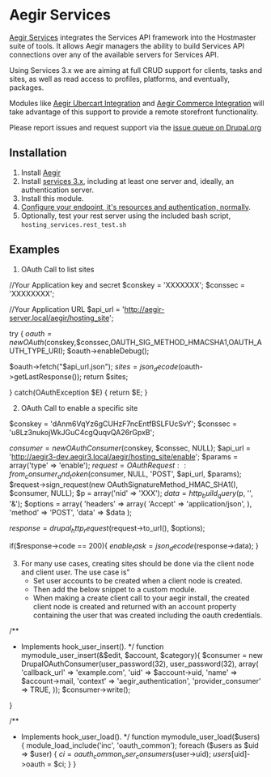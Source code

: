 Aegir Services
==============

[Aegir Services](http://drupal.org/project/hosting_services) integrates the Services API framework into the Hostmaster suite of tools. It allows Aegir managers the ability to build Services API connections over any of the available servers for Services API.

Using Services 3.x we are aiming at full CRUD support for clients, tasks and sites, as well as read access to profiles, platforms, and eventually, packages.

Modules like [Aegir Ubercart Integration](https://www.drupal.org/project/uc_hosting) and [Aegir Commerce Integration](https://www.drupal.org/project/commerce_hosting) will take advantage of this support to provide a remote storefront functionality.

Please report issues and request support via the [issue queue on Drupal.org](http://drupal.org/project/issues/hosting_services?categories=All)

Installation
------------

1. Install [Aegir](https://aegir.readthedocs.org/en/3.x/install/)
2. Install [services 3.x](https://www.drupal.org/project/services), including at least one server and, ideally, an authentication server.
3. Install this module.
4. [Configure your endpoint, it's resources and authentication, normally](http://drupal.org/node/736522).
5. Optionally, test your rest server using the included bash script, `hosting_services.rest_test.sh`


Examples
------------

1. OAuth Call to list sites

//Your Application key and secret
$conskey = 'XXXXXXX';
$conssec = 'XXXXXXXX';

//Your Application URL
$api_url = 'http://aegir-server.local/aegir/hosting_site';

try {
  $oauth=new OAuth($conskey,$conssec,OAUTH_SIG_METHOD_HMACSHA1,OAUTH_AUTH_TYPE_URI);
  $oauth->enableDebug();

  $oauth->fetch("$api_url.json");
  $sites = json_decode($oauth->getLastResponse());
  return $sites;

} catch(OAuthException $E) {
  return $E;
}

2. OAuth Call to enable a specific site

$conskey = 'dAnm6VqYz6gCUHzF7ncEntfBSLFUcSvY';
$conssec = 'u8Lz3nukojWkJGuC4cgQuqvQA26rGpxB';

$consumer = new OAuthConsumer($conskey, $conssec, NULL);
$api_url = 'http://aegir3-dev.aegir3.local/aegir/hosting_site/enable';
$params = array('type' => 'enable');
$request = OAuthRequest::from_consumer_and_token($consumer, NULL, 'POST', $api_url, $params);
$request->sign_request(new OAuthSignatureMethod_HMAC_SHA1(), $consumer, NULL);
$p = array('nid' => 'XXX');
$data = http_build_query($p, '', '&');
$options = array(
  'headers' => array(
    'Accept' => 'application/json',
  ),
  'method' => 'POST',
  'data' => $data
);

$response = drupal_http_request($request->to_url(), $options);

if($response->code == 200){
  $enable_task = json_decode($response->data);
}

3. For many use cases, creating sites should be done via the client node and
   client user. The use case is"
   -  Set user accounts to be created when a client node is created.
   -  Then add the below snippet to a custom module.
   -  When making a create client call to your aegir install, the created client
      node is created and returned with an account property containing the user
      that was created including the oauth credentials.

/**
 * Implements hook_user_insert().
 */
function mymodule_user_insert(&$edit, $account, $category){
  $consumer = new DrupalOAuthConsumer(user_password(32), user_password(32), array(
    'callback_url' => 'example.com',
    'uid' => $account->uid,
    'name' => $account->mail,
    'context' => 'aegir_authentication',
    'provider_consumer' => TRUE,
  ));
  $consumer->write();

}

/**
 * Implements hook_user_load().
 */
function mymodule_user_load($users) {
  module_load_include('inc', 'oauth_common');
  foreach ($users as $uid => $user) {
    $ci = oauth_common_user_consumers($user->uid);
    $users[$uid]->oauth = $ci;
  }
}
